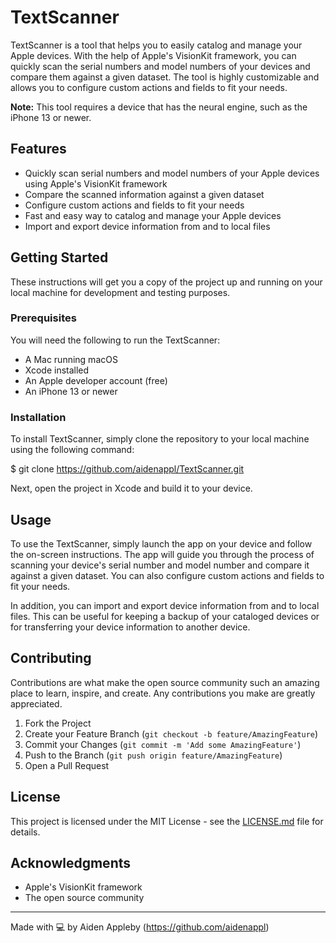 # TextScanner

TextScanner is a tool that helps you to easily catalog and manage your Apple devices. With the help of Apple's VisionKit framework, you can quickly scan the serial numbers and model numbers of your devices and compare them against a given dataset. The tool is highly customizable and allows you to configure custom actions and fields to fit your needs.

**Note:** This tool requires a device that has the neural engine, such as the iPhone 13 or newer.

## Features

- Quickly scan serial numbers and model numbers of your Apple devices using Apple's VisionKit framework
- Compare the scanned information against a given dataset
- Configure custom actions and fields to fit your needs
- Fast and easy way to catalog and manage your Apple devices
- Import and export device information from and to local files

## Getting Started

These instructions will get you a copy of the project up and running on your local machine for development and testing purposes.

### Prerequisites

You will need the following to run the TextScanner:

- A Mac running macOS
- Xcode installed
- An Apple developer account (free)
- An iPhone 13 or newer

### Installation

To install TextScanner, simply clone the repository to your local machine using the following command:

$ git clone https://github.com/aidenappl/TextScanner.git


Next, open the project in Xcode and build it to your device.

## Usage

To use the TextScanner, simply launch the app on your device and follow the on-screen instructions. The app will guide you through the process of scanning your device's serial number and model number and compare it against a given dataset. You can also configure custom actions and fields to fit your needs.

In addition, you can import and export device information from and to local files. This can be useful for keeping a backup of your cataloged devices or for transferring your device information to another device.

## Contributing

Contributions are what make the open source community such an amazing place to learn, inspire, and create. Any contributions you make are greatly appreciated.

1. Fork the Project
2. Create your Feature Branch (`git checkout -b feature/AmazingFeature`)
3. Commit your Changes (`git commit -m 'Add some AmazingFeature'`)
4. Push to the Branch (`git push origin feature/AmazingFeature`)
5. Open a Pull Request

## License

This project is licensed under the MIT License - see the [LICENSE.md](LICENSE.md) file for details.

## Acknowledgments

- Apple's VisionKit framework
- The open source community

---

Made with 💻 by Aiden Appleby (https://github.com/aidenappl)
